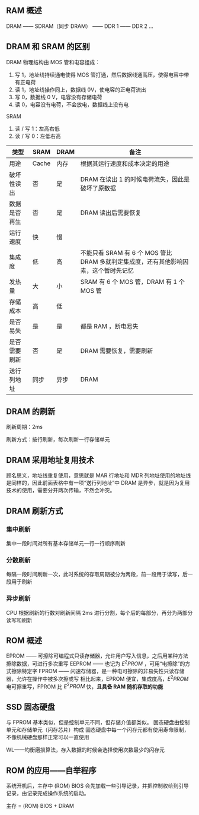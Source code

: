 ## RAM 概述
DRAM —— SDRAM（同步 DRAM） —— DDR 1 —— DDR 2 ...



## DRAM 和 SRAM 的区别
DRAM 物理结构由 MOS 管和电容组成：
1. 写 1，地址线持续通电使得 MOS 管打通，然后数据线通高压，使得电容中带有正电荷
2. 读 1，地址线操作同上，数据线 0V，使电容的正电荷流出
3. 写 0，数据线 0 V，电容没有存储电荷
4. 读 0，电容没有电荷，不会放电，数据线上没有电

SRAM
1. 读 / 写 1：左高右低
2. 读 / 写 0：左低右高

|类型|SRAM|DRAM|备注|
|--|-- |---|-- |
|用途|Cache |内存 |根据其运行速度和成本决定的用途 |
|破坏性读出|否 |是 |DRAM 在读出 1 的时候电荷流失，因此是破坏了原数据 |
|数据是否再生|否 |是 |DRAM 读出后需要恢复 |
|运行速度|快 |慢 | |
|集成度|低 |高 |不能只看 SRAM 有 6 个 MOS 管比 DRAM 多就判定集成度，还有其他影响因素，这个暂时先记忆|
|发热量|大 |小 |SRAM 有 6 个 MOS 管，DRAM 有 1 个 MOS 管|
|存储成本|高 |低 | |
|是否易失|是 |是 |都是 RAM ，断电易失 |
|是否需要刷新|否 |是 |DRAM 需要恢复，需要刷新 |
|送行列地址|同步 |异步 |DRAM  |

## DRAM 的刷新
刷新周期：2ms 

刷新方式：按行刷新，每次刷新一行存储单元

## DRAM 采用地址复用技术
顾名思义，地址线重复使用，意思就是 MAR 行地址和 MDR 列地址使用的地址线是同样的，因此前面表格中有一项“送行列地址”中 DRAM 是异步，就是因为复用技术的使用，需要分开两次传输，不然会冲突。

## DRAM 刷新方式  
### 集中刷新
集中一段时间对所有基本存储单元一行一行顺序刷新
### 分散刷新
每隔一段时间刷新一次，此时系统的存取周期被分为两段，前一段用于读写，后一段用于刷新
### 异步刷新
CPU 根据刷新的行数对刷新间隔 2ms 进行分割，每个后的每部分，再分为两部分读写和刷新

## ROM 概述
EPROM —— 可擦除可编程式只读存储器，允许用户写入信息，之后用某种方法擦除数据，可进行多次重写
EEPROM —— 也记为 $E^2PROM$ ，可用“电擦除”的方式擦除特定字
FPROM —— 闪速存储器，是一种电可擦除的非易失性只读存储器，允许在操作中被多次擦或写
相比起来，EPROM 便宜，集成度高，$E^2PROM$ 电可擦重写，FPROM 比 $E^2PROM$ 快，**且具备 RAM 随机存取的功能**

## SSD 固态硬盘
与 FPROM 基本类似，但是控制单元不同，但存储介值都类似。
固态硬盘由控制单元和存储单元（闪存芯片）构成
固态硬盘中每一个闪存元都有使用寿命限制，不像机械硬盘那样正常可以一直使用 

WL——均衡磨损算法，存入数据的时候会选择使用次数最少的闪存元

## ROM 的应用——自举程序
系统开机后，主存中 (ROM) BIOS 会先加载一些引导记录，并把控制权给到引导记录，由记录完成操作系统的启动。

主存 = (ROM) BIOS + DRAM
